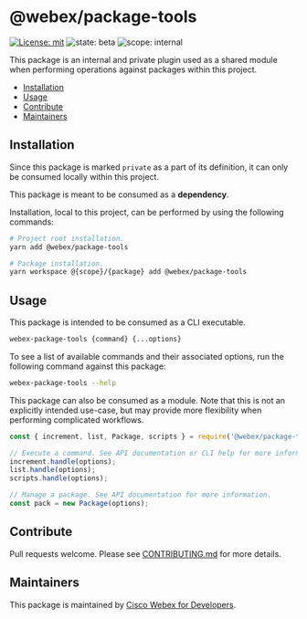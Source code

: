 # @webex/package-tools

[![License: mit](https://img.shields.io/badge/License-Cisco-blueviolet?style=flat-square)](https://github.com/webex/webex-js-sdk/blob/master/LICENSE)
![state: beta](https://img.shields.io/badge/State\-Beta-blue?style=flat-square)
![scope: internal](https://img.shields.io/badge/Scope-Internal-red?style=flat-square)

This package is an internal and private plugin used as a shared module when performing operations against packages within this project.

* [Installation](#installation)
* [Usage](#usage)
* [Contribute](#contribute)
* [Maintainers](#maintainers)

## Installation

Since this package is marked `private` as a part of its definition, it can only be consumed locally within this project.

This package is meant to be consumed as a **dependency**.

Installation, local to this project, can be performed by using the following commands:

```bash
# Project root installation.
yarn add @webex/package-tools

# Package installation.
yarn workspace @{scope}/{package} add @webex/package-tools
```

## Usage

This package is intended to be consumed as a CLI executable.

```bash
webex-package-tools {command} {...options}
```

To see a list of available commands and their associated options, run the following command against this package:

```bash
webex-package-tools --help
```

This package can also be consumed as a module. Note that this is not an explicitly intended use-case, but may provide more flexibility when performing complicated workflows.

```js
const { increment, list, Package, scripts } = require('@webex/package-tools');

// Execute a command. See API documentation or CLI help for more information.
increment.handle(options);
list.handle(options);
scripts.handle(options);

// Manage a package. See API documentation for more information.
const pack = new Package(options);
```

## Contribute

Pull requests welcome. Please see [CONTRIBUTING.md](https://github.com/webex/webex-js-sdk/blob/master/CONTRIBUTING.md) for more details.

## Maintainers

This package is maintained by [Cisco Webex for Developers](https://developer.webex.com/).
